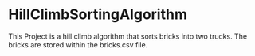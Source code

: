 # HillClimbSortingAlgorithm
This Project is a hill climb algorithm that sorts bricks into two trucks. The bricks are stored within the bricks.csv file. 
